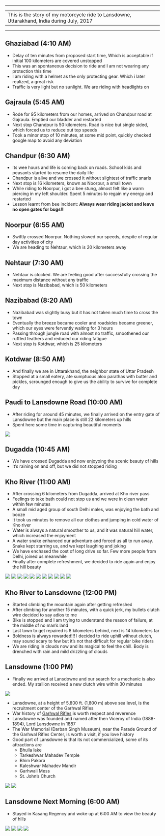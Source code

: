 
---

| |
| :--- |
| This is the story of my motorcycle ride to Lansdowne, Uttarakhand, India during July, 2017 |

---

##  Ghaziabad (4:10 AM)
*	Delay of ten minutes from proposed start time, Which is acceptable if initial 100 kilometers are covered unstopped
*	This was an spontaneous decision to ride and I am not wearing any protection this time
*	I am riding with a helmet as the only protecting gear. Which i later realized, a great risk
*	Traffic is very light but no sunlight. We are riding with headlights on

##  Gajraula (5:45 AM)
*	Rode for 95 kilometers from our homes, arrived on Chandpur road at Gajraula. Emptied our bladder and restarted
*	Next stop Chandpur is 50 kilometers. Road is nice but single sided, which forced us to reduce out top speeds
*	Took a minor stop of 10 minutes, at some mid point, quickly checked google map to avoid any deviation

##  Chandpur (6:30 AM)
*	Its wee hours and life is coming back on roads. School kids and peasants started to resume the daily life
*	Chandpur is alive and we crossed it without slightest of traffic snarls
*	Next stop is 16 kilometers, known as Noorpur, a small town
*	While riding to Noorpur, i got a bee stung, almost felt like a warm piercing in my left shoulder. Spent 5 minutes to regain my energy and restarted
*	Lesson learnt from bee incident: **Always wear riding jacket and leave no open gates for bugs!!**

##  Noorpur (6:55 AM)
*	Swiftly crossed Noorpur. Nothing slowed our speeds, despite of regular day activities of city
*	We are heading to Nehtaur, which is 20 kilometers away

##  Nehtaur (7:30 AM)
*	Nehtaur is clocked. We are feeling good after successfully crossing the maximum distance without any traffic
*	Next stop is Nazibabad, which is 50 kilometers

##  Nazibabad (8:20 AM)
*	Nazibabad was slightly busy but it has not taken much time to cross the town
*	Eventually the breeze became cooler and roadsides became greener, which our eyes were fervently waiting for 3 hours
*	Passing through jungle road with almost no traffic, smoothened our ruffled feathers and reduced our riding fatigue
*	Next stop is Kotdwar, which is 25 kilometers

##  Kotdwar (8:50 AM)
*	And finally we are in Uttarakhand, the neighbor state of Uttar Pradesh
*	Stopped at a small eatery, ate sumptuous aloo parathas with butter and pickles, scrounged enough to give us the ability to survive for complete day

##	Paudi to Lansdowne Road (10:00 AM)
*	After riding for around 45 minutes, we finally arrived on the entry gate of Lansdowne but the main place is still 22 kilometers up hills
*	Spent here some time in capturing beautiful moments

![](https://github.com/inbravo/travel/raw/master/july-2017/images/10.jpg)

##  Dugadda (10:45 AM)
*	We have crossed Dugadda and now enjoyoing the scenic beauty of hills
*	It’s raining on and off, but we did not stopped riding

##  Kho River (11:00 AM)
*	After crossing 6 kilometers from Dugadda, arrived at Kho river pass
*	Feelings to take bath could not stop us and we were in clean water within few minutes
*	A small mid aged group of south Delhi males, was enjoying the bath and booze
*	It took us minutes to remove all our clothes and jumping in cold water of Kho river
*	Water is always a natural smoother to us, and it was natural hill water, which increased the enjoyment
*	A water snake enhanced our adventure and forced us all to run away. Snake kept starring us, and we kept laughing and joking
*	We have enchased the cost of long drive so far. Few more people from Delhi, joined us meanwhile
*	Finally after complete refreshment, we decided to ride again and enjoy the hill beauty

![](https://github.com/inbravo/travel/raw/master/july-2017/images/2.jpg)
![](https://github.com/inbravo/travel/raw/master/july-2017/images/3.jpg)
![](https://github.com/inbravo/travel/raw/master/july-2017/images/12.jpg)
![](https://github.com/inbravo/travel/raw/master/july-2017/images/13.jpg)
![](https://github.com/inbravo/travel/raw/master/july-2017/images/IMG_20171119_112515.jpg)
![](https://github.com/inbravo/travel/raw/master/july-2017/images/IMG_20171119_112526.jpg)
![](https://github.com/inbravo/travel/raw/master/july-2017/images/IMG_20171119_112535.jpg)
![](https://github.com/inbravo/travel/raw/master/july-2017/images/IMG_20171119_112545.jpg)
![](https://github.com/inbravo/travel/raw/master/july-2017/images/IMG_20171119_112550.jpg)
![](https://github.com/inbravo/travel/raw/master/july-2017/images/IMG_20171119_113030.jpg)
![](https://github.com/inbravo/travel/raw/master/july-2017/images/IMG_20171119_113210.jpg)

##  Kho River to Lansdowne (12:00 PM)
*	Started climbing the mountain again after getting refreshed
*	After climbing for another 15 minutes, with a quick jerk, my bullets clutch wire decided to say adios to me
*	Bike is stopped and I am trying to understand the reason of failure, at the middle of no man’s land
*	Last town to get repaired is 8 kilometers behind, next is 14 kilometers far
*	Boldness is always rewarded!!! I decided to ride uphill without clutch, may sound scary to few but it’s not that difficult for regular bike riders
* 	We are riding in clouds now and its magical to feel the chill. Body is drenched with rain and mild drizzling of clouds

##  Lansdowne (1:00 PM)
*	Finally we arrived at Lansdowne and our search for a mechanic is also ended. My stallion received a new clutch wire within 30 minutes

![](https://github.com/inbravo/travel/raw/master/july-2017/images/5.jpg)

*	Lansdowne, at a height of 5,800 ft. (1,800 m) above sea level, is the recruitment center of the Garhwal Rifles
*	War history of [Garhwal Rifles](https://en.wikipedia.org/wiki/The_Garhwal_Rifles) is worth respect and reverence
*	Lansdowne was founded and named after then Viceroy of India (1888-1894), Lord Lansdowne in 1887
*	The War Memorial (Darban Singh Museum), near the Parade Ground of the Garhwal Rifles Center, is worth a visit, if you love history	
*	Good part of Lansdowne is that its not commercialized, some of its attractions are
	- Bhulla lake
	- Tarkeshwar Mahadev Temple
	- Bhim Pakora
   	- Kaleshwar Mahadev Mandir
	- Garhwali Mess
	- St. John’s Church

![](https://github.com/inbravo/travel/raw/master/july-2017/images/IMG_20170715_172541_HDR.jpg)
![](https://github.com/inbravo/travel/raw/master/july-2017/images/IMG_20171118_152401.jpg)

##  Lansdowne Next Morning (6:00 AM)
*	Stayed in Kasang Regency and woke up at 6:00 AM to view the beauty of hills

![](https://github.com/inbravo/travel/raw/master/july-2017/images/1.jpg)
![](https://github.com/inbravo/travel/raw/master/july-2017/images/IMG_20171119_070239.jpg)
![](https://github.com/inbravo/travel/raw/master/july-2017/images/IMG_20171119_072716.jpg)
![](https://github.com/inbravo/travel/raw/master/july-2017/images/IMG_20171119_072917.jpg)
